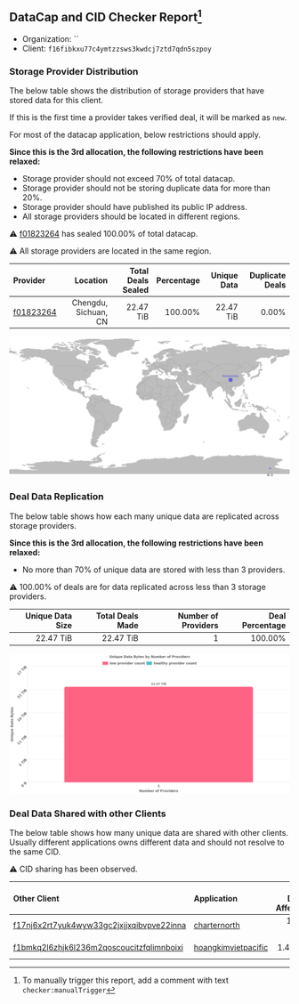 ## DataCap and CID Checker Report[^1]
 - Organization: ``
 - Client: `f16fibkxu77c4ymtzzsws3kwdcj7ztd7qdn5szpoy`
### Storage Provider Distribution
The below table shows the distribution of storage providers that have stored data for this client.

If this is the first time a provider takes verified deal, it will be marked as `new`.

For most of the datacap application, below restrictions should apply.

**Since this is the 3rd allocation, the following restrictions have been relaxed:**
 - Storage provider should not exceed 70% of total datacap.
 - Storage provider should not be storing duplicate data for more than 20%.
 - Storage provider should have published its public IP address.
 - All storage providers should be located in different regions.

⚠️ [f01823264](https://filfox.info/en/address/f01823264) has sealed 100.00% of total datacap.

⚠️ All storage providers are located in the same region.

| Provider                                              |             Location | Total Deals Sealed | Percentage | Unique Data | Duplicate Deals |
| :---------------------------------------------------- | -------------------: | -----------------: | ---------: | ----------: | --------------: |
| [f01823264](https://filfox.info/en/address/f01823264) | Chengdu, Sichuan, CN |          22.47 TiB |    100.00% |   22.47 TiB |           0.00% |

![Provider Distribution](https://raw.githubusercontent.com/data-preservation-programs/filplus-checker-assets/main/filecoin-project/filecoin-plus-large-datasets/issues/83/1671092407165.png)
### Deal Data Replication
The below table shows how each many unique data are replicated across storage providers.

**Since this is the 3rd allocation, the following restrictions have been relaxed:**
- No more than 70% of unique data are stored with less than 3 providers.

⚠️ 100.00% of deals are for data replicated across less than 3 storage providers.

| Unique Data Size | Total Deals Made | Number of Providers | Deal Percentage |
| ---------------: | ---------------: | ------------------: | --------------: |
|        22.47 TiB |        22.47 TiB |                   1 |         100.00% |

![Replication Distribution](https://raw.githubusercontent.com/data-preservation-programs/filplus-checker-assets/main/filecoin-project/filecoin-plus-large-datasets/issues/83/1671092408167.png)
### Deal Data Shared with other Clients
The below table shows how many unique data are shared with other clients.
Usually different applications owns different data and should not resolve to the same CID.

⚠️ CID sharing has been observed.

| Other Client                                                                                                          | Application                                                                                           | Total Deals Affected | Unique CIDs |   Verifier |
| :-------------------------------------------------------------------------------------------------------------------- | :---------------------------------------------------------------------------------------------------- | -------------------: | ----------: | ---------: |
| [f17nj6x2rt7yuk4wyw33gc2jxjjxqibvpve22inna](https://filfox.info/en/address/f17nj6x2rt7yuk4wyw33gc2jxjjxqibvpve22inna) | [charternorth](https://github.com/filecoin-project/filecoin-plus-client-onboarding/issues/1699)       |            10.00 TiB |         320 | Meg Dennis |
| [f1bmkq2l6zhjk6l236m2qoscoucitzfqlimnboixi](https://filfox.info/en/address/f1bmkq2l6zhjk6l236m2qoscoucitzfqlimnboixi) | [hoangkimvietpacific](https://github.com/filecoin-project/filecoin-plus-client-onboarding/issues/847) |             1.47 TiB |          47 | Meg Dennis |

[^1]: To manually trigger this report, add a comment with text `checker:manualTrigger`

